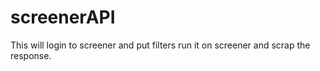 # screenerAPI
This will login to screener and put filters run it on screener and scrap the response.
